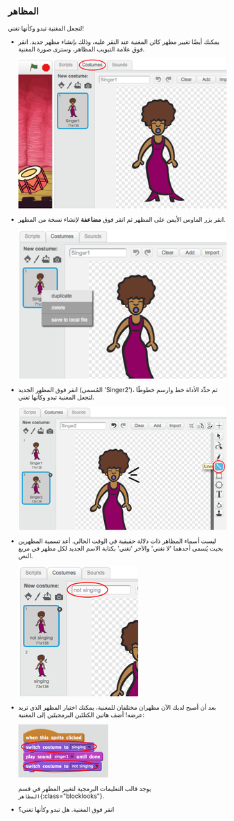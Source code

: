 ## المظاهر

لنجعل المغنية تبدو وكأنها تغني!

+ يمكنك أيضًا تغيير مظهر كائن المغنية عند النقر عليه، وذلك بإنشاء مظهر جديد. انقر فوق علامة التبويب المظاهر، وسترى صورة المغنية.

	![screenshot](images/band-singer-costume.png)

+ انقر بزر الماوس الأيمن على المظهر ثم انقر فوق **مضاعفة** لإنشاء نسخة من المظهر.

	![screenshot](images/band-singer-duplicate.png)

+ انقر فوق المظهر الجديد (المُسمى 'Singer2')، ثم حدِّد الأداة خط وارسم خطوطًا لتجعل المغنية تبدو وكأنها تغني.

	![screenshot](images/band-singer-click.png)

+ ليست أسماء المظاهر ذات دلالة حقيقية في الوقت الحالي. أعد تسمية المظهرين بحيث يُسمى أحدهما 'لا تغني' والآخر 'تغني' بكتابة الاسم الجديد لكل مظهر في مربع النص.

	![screenshot](images/band-singer-name.png)

+ بعد أن أصبح لديك الآن مظهران مختلفان للمغنية، يمكنك اختيار المظهر الذي تريد عرضه! أضف هاتين الكتلتَين البرمجيتَين إلى المغنية:

	![screenshot](images/band-looks.png)

	يوجد قالب التعليمات البرمجية لتغيير المظهر في قسم `المظاهر`{:class="blocklooks"}.

+ انقر فوق المغنية. هل تبدو وكأنها تغني؟
